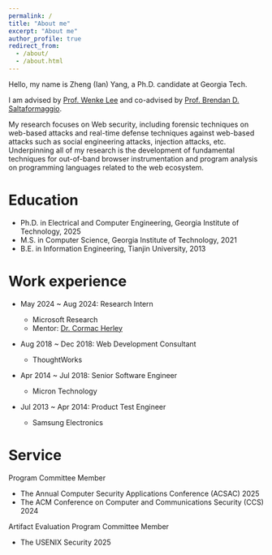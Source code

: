 ```yaml
---
permalink: /
title: "About me"
excerpt: "About me"
author_profile: true
redirect_from: 
  - /about/
  - /about.html
---
```


Hello, my name is Zheng (Ian) Yang, a Ph.D. candidate at Georgia Tech.

I am advised by [Prof. Wenke Lee](https://wenke.gtisc.gatech.edu/) and co-advised by [Prof. Brendan D. Saltaformaggio](https://saltaformaggio.ece.gatech.edu/). 

My research focuses on Web security, including forensic techniques on web-based attacks and real-time defense techniques against web-based attacks such as social engineering attacks, injection attacks, etc. Underpinning all of my research is the development of fundamental techniques for out-of-band browser instrumentation and program analysis on programming languages related to the web ecosystem.

Education
======
* Ph.D. in Electrical and Computer Engineering, Georgia Institute of Technology, 2025
* M.S. in Computer Science, Georgia Institute of Technology, 2021
* B.E. in Information Engineering, Tianjin University, 2013

Work experience
======
* May 2024 ~ Aug 2024: Research Intern
  * Microsoft Research
  * Mentor: [Dr. Cormac Herley](https://www.microsoft.com/en-us/research/people/cormac/)

* Aug 2018 ~ Dec 2018: Web Development Consultant
  * ThoughtWorks
  
* Apr 2014 ~ Jul 2018: Senior Software Engineer
  * Micron Technology
   
* Jul 2013 ~ Apr 2014: Product Test Engineer
  * Samsung Electronics

Service
======
Program Committee Member
* The Annual Computer Security Applications Conference (ACSAC) 2025
* The ACM Conference on Computer and Communications Security (CCS) 2024

Artifact Evaluation Program Committee Member
* The USENIX Security 2025



